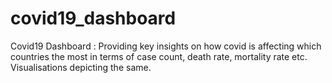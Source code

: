 # covid19_dashboard
Covid19 Dashboard : Providing key insights on how covid is affecting which countries the most in terms of case count, death rate, mortality rate etc. Visualisations depicting the same.  
